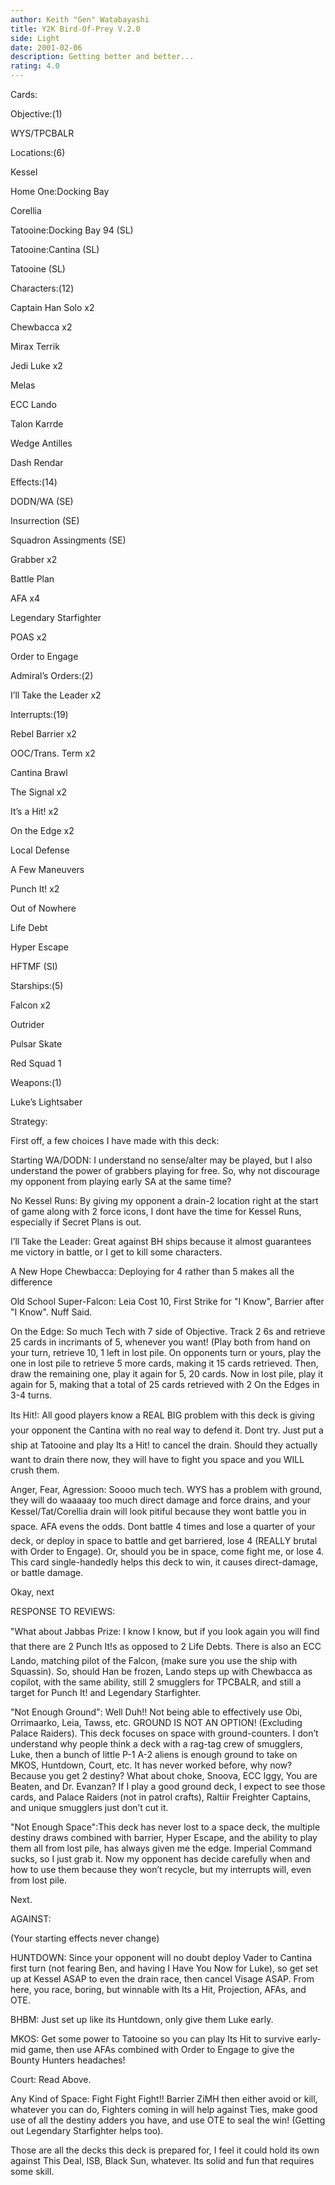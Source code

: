 ```yaml
---
author: Keith "Gen" Watabayashi
title: Y2K Bird-Of-Prey V.2.0
side: Light
date: 2001-02-06
description: Getting better and better...
rating: 4.0
---
```

Cards: 

Objective:(1)
WYS/TPCBALR

Locations:(6)
Kessel
Home One:Docking Bay
Corellia
Tatooine:Docking Bay 94 (SL)
Tatooine:Cantina (SL)
Tatooine (SL)

Characters:(12)
Captain Han Solo x2
Chewbacca x2
Mirax Terrik
Jedi Luke x2
Melas
ECC Lando
Talon Karrde
Wedge Antilles
Dash Rendar

Effects:(14)
DODN/WA (SE)
Insurrection (SE)
Squadron Assingments (SE)
Grabber x2
Battle Plan
AFA x4
Legendary Starfighter
POAS x2
Order to Engage

Admiral’s Orders:(2)
I’ll Take the Leader x2

Interrupts:(19)
Rebel Barrier x2
OOC/Trans. Term x2
Cantina Brawl
The Signal x2
It’s a Hit! x2
On the Edge x2
Local Defense
A Few Maneuvers
Punch It! x2
Out of Nowhere
Life Debt
Hyper Escape
HFTMF (SI)

Starships:(5)
Falcon x2
Outrider
Pulsar Skate
Red Squad 1

Weapons:(1)
Luke’s Lightsaber


Strategy: 

First off, a few choices I have made with this deck:

Starting WA/DODN: I understand no sense/alter may be played, but I also understand the power of grabbers playing for free. So, why not discourage my opponent from playing early SA at the same time?

No Kessel Runs: By giving my opponent a drain-2 location right at the start of game along with 2 force icons, I dont have the time for Kessel Runs, especially if Secret Plans is out.

I’ll Take the Leader: Great against BH ships because it almost guarantees me victory in battle, or I get to kill some characters.

A New Hope Chewbacca: Deploying for 4 rather than 5 makes all the difference

Old School Super-Falcon: Leia Cost 10, First Strike for "I Know", Barrier after "I Know". Nuff Said.

On the Edge: So much Tech with 7 side of Objective. Track 2 6s and retrieve 25 cards in incrimants of 5, whenever you want! (Play both from hand on your turn, retrieve 10, 1 left in lost pile. On opponents turn or yours, play the one in lost pile to retrieve 5 more cards, making it 15 cards retrieved. Then, draw the remaining one, play it again for 5, 20 cards. Now in lost pile, play it again for 5, making that a total of 25 cards retrieved with 2 On the Edges in 3-4 turns.

Its Hit!: All good players know a REAL BIG problem with this deck is giving your opponent the Cantina with no real way to defend it. Dont try. Just put a ship at Tatooine and play Its a Hit! to cancel the drain. Should they actually want to drain there now, they will have to fight you space and you WILL crush them.

Anger, Fear, Agression: Soooo much tech. WYS has a problem with ground, they will do waaaaay too much direct damage and force drains, and your Kessel/Tat/Corellia drain will look pitiful because they wont battle you in space. AFA evens the odds. Dont battle 4 times and lose a quarter of your deck, or deploy in space to battle and get barriered, lose 4 (REALLY brutal with Order to Engage). Or, should you be in space, come fight me, or lose 4. This card single-handedly helps this deck to win, it causes direct-damage, or battle damage.

Okay, next

RESPONSE TO REVIEWS:

"What about Jabbas Prize: I know I know, but if you look again you will find that there are 2 Punch It!s as opposed to 2 Life Debts. There is also an ECC Lando, matching pilot of the Falcon, (make sure you use the ship with Squassin). So, should Han be frozen, Lando steps up with Chewbacca as copilot, with the same ability, still 2 smugglers for TPCBALR, and still a target for Punch It! and Legendary Starfighter.

"Not Enough Ground": Well Duh!! Not being able to effectively use Obi, Orrimaarko, Leia, Tawss, etc. GROUND IS NOT AN OPTION! (Excluding Palace Raiders). This deck focuses on space with ground-counters. I don’t understand why people think a deck with a rag-tag crew of smugglers, Luke, then a bunch of little P-1 A-2 aliens is enough ground to take on MKOS, Huntdown, Court, etc. It has never worked before, why now? Because you get 2 destiny? What about choke, Snoova, ECC Iggy, You are Beaten, and Dr. Evanzan? If I play a good ground deck, I expect to see those cards, and Palace Raiders (not in patrol crafts), Raltiir Freighter Captains, and unique smugglers just don’t cut it.

"Not Enough Space":This deck has never lost to a space deck, the multiple destiny draws combined with barrier, Hyper Escape, and the ability to play them all from lost pile, has always given me the edge. Imperial Command sucks, so I just grab it. Now my opponent has decide carefully when and how to use them because they won’t recycle, but my interrupts will, even from lost pile.

Next.

AGAINST:

(Your starting effects never change)

HUNTDOWN: Since your opponent will no doubt deploy Vader to Cantina first turn (not fearing Ben, and having I Have You Now for Luke), so get set up at Kessel ASAP to even the drain race, then cancel Visage ASAP. From here, you race, boring, but winnable with Its a Hit, Projection, AFAs, and OTE.

BHBM: Just set up like its Huntdown, only give them Luke early.

MKOS: Get some power to Tatooine so you can play Its Hit to survive early-mid game, then use AFAs combined with Order to Engage to give the Bounty Hunters headaches!

Court: Read Above.

Any Kind of Space: Fight Fight Fight!! Barrier ZiMH then either avoid or kill, whatever you can do, Fighters coming in will help against Ties, make good use of all the destiny adders you have, and use OTE to seal the win! (Getting out Legendary Starfighter helps too).

Those are all the decks this deck is prepared for, I feel it could hold its own against This Deal, ISB, Black Sun, whatever. Its solid and fun that requires some skill. 